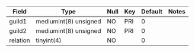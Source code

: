 **Field**|**Type**|**Null**|**Key**|**Default**|**Notes**
-----|-----|-----|-----|-----|-----
guild1|mediumint(8) unsigned|NO|PRI|0| 
guild2|mediumint(8) unsigned|NO|PRI|0| 
relation|tinyint(4)|NO| |0| 